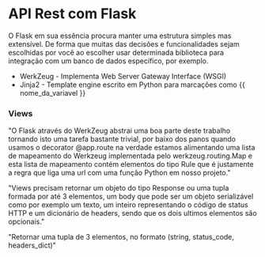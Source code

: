 # API Rest com Flask

O Flask em sua essência procura manter uma estrutura simples mas extensível.
De forma que muitas das decisões e funcionalidades sejam escolhidas por você ao 
escolher usar determinada biblioteca para integração com um banco de dados específico, por exemplo.

- WerkZeug - Implementa Web Server Gateway Interface (WSGI)
- Jinja2 - Template engine escrito em Python para marcações como {{ nome_da_variavel }} 

### Views
"O Flask através do WerkZeug abstrai uma boa parte 
deste trabalho tornando isto uma tarefa bastante trivial,
 por baixo dos panos quando usamos o decorator @app.route 
 na verdade estamos alimentando uma lista de mapeamento do 
 Werkzeug implementada pelo werkzeug.routing.Map e esta 
 lista de mapeamento contém elementos do tipo Rule que 
 é justamente a regra que liga uma url com uma função 
 Python em nosso projeto."
 
 "Views precisam retornar um objeto do tipo Response ou 
 uma tupla formada por até 3 elementos, um body que pode 
 ser um objeto serializável como por exemplo um texto, 
 um inteiro representando o código de status HTTP e 
 um dicionário de headers, sendo que os dois ultimos 
 elementos são opcionais."
 
 "Retornar uma tupla de 3 elementos, no formato
  (string, status_code, headers_dict)"